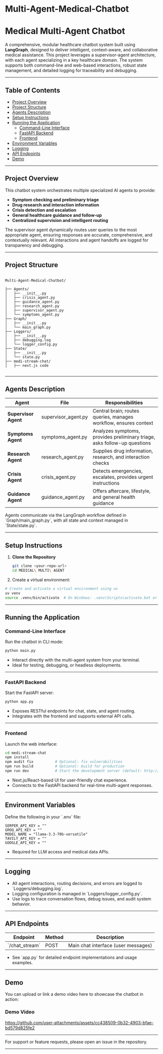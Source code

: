 # Multi-Agent-Medical-Chatbot


# Medical Multi-Agent Chatbot

A comprehensive, modular healthcare chatbot system built using **LangGraph**, designed to deliver intelligent, context-aware, and collaborative medical assistance. This project leverages a supervisor-agent architecture, with each agent specializing in a key healthcare domain. The system supports both command-line and web-based interactions, robust state management, and detailed logging for traceability and debugging.

---

## Table of Contents

- [Project Overview](#project-overview)  
- [Project Structure](#project-structure)  
- [Agents Description](#agents-description)  
- [Setup Instructions](#setup-instructions)  
- [Running the Application](#running-the-application)  
  - [Command-Line Interface](#command-line-interface)  
  - [FastAPI Backend](#fastapi-backend)  
  - [Frontend](#frontend)  
- [Environment Variables](#environment-variables)  
- [Logging](#logging)  
- [API Endpoints](#api-endpoints)  
- [Demo](#demo)   

---

## Project Overview

This chatbot system orchestrates multiple specialized AI agents to provide:  
- **Symptom checking and preliminary triage**  
- **Drug research and interaction information**  
- **Crisis detection and escalation**  
- **General healthcare guidance and follow-up**  
- **Centralized supervision and intelligent routing**

The supervisor agent dynamically routes user queries to the most appropriate agent, ensuring responses are accurate, comprehensive, and contextually relevant. All interactions and agent handoffs are logged for transparency and debugging.

---

## Project Structure

```

Multi-Agent-Medical-Chatbot/

├── Agents/
│   ├── __init__.py
│   ├── crisis_agent.py
│   ├── guidance_agent.py
│   ├── research_agent.py
│   ├── supervisor_agent.py
│   └── symptoms_agent.py
├── Graph/
│   ├── __init__.py
│   └── main_graph.py
├── Loggers/
│   ├── __init__.py
│   ├── debugging.log
│   └── logger_config.py
├── State/
│   ├── __init__.py
│   └── state.py
├── medi-stream-chat/
│   ├── next.js code


```

---

## Agents Description

| Agent              | File                 | Responsibilities                                                        |
|--------------------|----------------------|------------------------------------------------------------------------|
| **Supervisor Agent**| supervisor_agent.py  | Central brain; routes queries, manages workflow, ensures context        |
| **Symptoms Agent**  | symptoms_agent.py    | Analyzes symptoms, provides preliminary triage, asks follow-up questions|
| **Research Agent**  | research_agent.py    | Supplies drug information, research, and interaction checks             |
| **Crisis Agent**    | crisis_agent.py      | Detects emergencies, escalates, provides urgent instructions            |
| **Guidance Agent**  | guidance_agent.py    | Offers aftercare, lifestyle, and general health guidance                |

Agents communicate via the LangGraph workflow defined in \`Graph/main_graph.py\`, with all state and context managed in \`State/state.py\`.

---

## Setup Instructions

1. **Clone the Repository**

   ```bash
   git clone <your-repo-url>
   cd MEDICAL\ MULTI\ AGENT
   ```

2. Create a virtual environment:

  ```bash
  # Create and activate a virtual environment using uv
  uv venv
  source .venv/bin/activate  # On Windows: .venv\Scripts\activate.bat or .venv\Scripts\Activate.ps1
  ```

---

## Running the Application

### Command-Line Interface

Run the chatbot in CLI mode:

```bash
python main.py
```

- Interact directly with the multi-agent system from your terminal.  
- Ideal for testing, debugging, or headless deployments.

---

### FastAPI Backend

Start the FastAPI server:

```bash
python app.py
```

- Exposes RESTful endpoints for chat, state, and agent routing.  
- Integrates with the frontend and supports external API calls.

---

### Frontend

Launch the web interface:

```bash
cd medi-stream-chat
npm install
npm audit fix          # Optional: fix vulnerabilities
npm run build          # Optional: build for production
npm run dev            # Start the development server (default: http://localhost:3000)
```

- Next.js/React-based UI for user-friendly chat experience.  
- Connects to the FastAPI backend for real-time multi-agent responses.

---

## Environment Variables

Define the following in your \`.env\` file:

```
SERPER_API_KEY = ""
GROQ_API_KEY = ""
MODEL_NAME = "llama-3.3-70b-versatile"
TAVILY_API_KEY = ""
GOOGLE_API_KEY = ""
```

- Required for LLM access and medical data APIs.  

---

## Logging

- All agent interactions, routing decisions, and errors are logged to \`Loggers/debugging.log\`.  
- Logging configuration is managed in \`Loggers/logger_config.py\`.  
- Use logs to trace conversation flows, debug issues, and audit system behavior.

---

## API Endpoints

| Endpoint       | Method | Description                      |
|----------------|--------|---------------------------------|
| \`/chat_stream\`        | POST   | Main chat interface (user messages)  |

- See \`app.py\` for detailed endpoint implementations and usage examples.

---

## Demo

You can upload or link a demo video here to showcase the chatbot in action:

### Demo Video



https://github.com/user-attachments/assets/cc438509-0b32-4903-bfae-bd579d825fe2



---

For support or feature requests, please open an issue in the repository.

---
